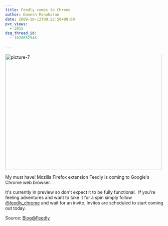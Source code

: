 ```yaml
---
title: Feedly comes to Chrome
author: Danesh Manoharan
date: 2009-10-12T09:22:50+00:00
pvc_views:
  - 3015
dsq_thread_id:
  - 1020652948

---
```

[<img loading="lazy" class="alignnone size-medium wp-image-1779" title="picture-7" src="/wp-content/uploads/2009/10/picture-7-500x370.png" alt="picture-7" width="500" height="370" srcset="/wp-content/uploads/2009/10/picture-7-500x370.png 500w, /wp-content/uploads/2009/10/picture-7.png 750w" sizes="(max-width: 500px) 100vw, 500px" />][1]

My must have! Mozilla Firefox extension Feedly is coming to Google's Chrome web browser.

It's currently in preview so don't expect it to be fully functional.  If you're feeling adventures and want to take it for a spin simply follow [@feedly_chrome][2] and wait for an invite. Invites are scheduled to start coming out today.

Source: [Blog@Feedly][3]

 [1]: /wp-content/uploads/2009/10/picture-7.png
 [2]: http://www.twitter.com/feedly_chrome
 [3]: http://blog.feedly.com/2009/10/09/feedly-for-chrome/